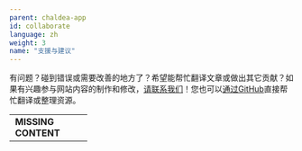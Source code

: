 ```yaml
---
parent: chaldea-app
id: collaborate
language: zh
weight: 3
name: "支援与建议"
---
```


有问题？碰到错误或需要改善的地方了？希望能帮忙翻译文章或做出其它贡献？如果有兴趣参与网站内容的制作和修改，<a href="./contact/">请联系我们</a>！您也可以<a href="https://github.com/tmdict/tmdict/tree/main/data">通过GitHub</a>直接帮忙翻译或整理资源。

<table>
  <tr><td style="width:120px;padding-left:10px;">
    <a style="text-decoration:none;display:block;font-weight:bold;" href="./missing/">MISSING CONTENT</a>
  </td></tr>
</table>

